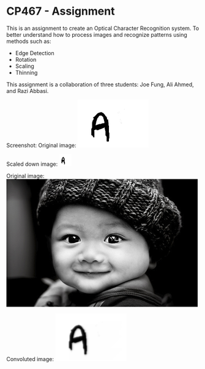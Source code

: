 # CP467 - Assignment

This is an assignment to create an Optical Character Recognition system. To better understand how to process images and recognize patterns using methods such as:

- Edge Detection
- Rotation
- Scaling
- Thinning

This assignment is a collaboration of three students: Joe Fung, Ali Ahmed, and Razi Abbasi.

Screenshot:
Original image:
![alt tag](https://raw.githubusercontent.com/joernal/CP467/master/image2.bmp)

Scaled down image:
![alt tag](https://raw.githubusercontent.com/joernal/CP467/master/scaled.bmp)

Original image:
![alt tag](https://raw.githubusercontent.com/joernal/CP467/master/image.bmp)

Convoluted image:
![alt tag](https://raw.githubusercontent.com/joernal/CP467/master/convoluted.bmp)

